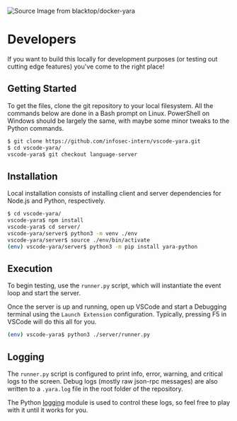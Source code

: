 ![][logo]

# Developers
If you want to build this locally for development purposes (or testing out cutting edge features) you've come to the right place!

## Getting Started
To get the files, clone the git repository to your local filesystem. All the commands below are done in a Bash prompt on Linux. PowerShell on Windows should be largely the same, with maybe some minor tweaks to the Python commands.
```sh
$ git clone https://github.com/infosec-intern/vscode-yara.git
$ cd vscode-yara/
vscode-yara$ git checkout language-server
```

## Installation
Local installation consists of installing client and server dependencies for Node.js and Python, respectively.
```sh
$ cd vscode-yara/
vscode-yara$ npm install
vscode-yara$ cd server/
vscode-yara/server$ python3 -m venv ./env
vscode-yara/server$ source ./env/bin/activate
(env) vscode-yara/server$ python3 -m pip install yara-python
```

## Execution
To begin testing, use the `runner.py` script, which will instantiate the event loop and start the server.

Once the server is up and running, open up VSCode and start a Debugging terminal using the `Launch Extension` configuration. Typically, pressing F5 in VSCode will do this all for you.

```sh
(env) vscode-yara$ python3 ./server/runner.py
```

## Logging
The `runner.py` script is configured to print info, error, warning, and critical logs to the screen. Debug logs (mostly raw json-rpc messages) are also written to a `.yara.log` file in the root folder of the repository.

The Python [logging](https://docs.python.org/3/library/logging.html) module is used to control these logs, so feel free to play with it until it works for you.


[logo]: ../images/logo.png "Source Image from blacktop/docker-yara"
